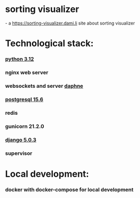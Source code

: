<h1>sorting visualizer</h1> - a <a href="https://sorting-visualizer.dami.li" target="_blank">https://sorting-visualizer.dami.li</a> site about sorting visualizer

# Technological stack:

### <a href="https://docs.djangoproject.com/en/5.0/releases/5.0.3/" target="_blank">python 3.12</a>
### nginx web server
### websockets and server <a href="https://github.com/django/daphne" target="_blank">daphne</a>
### <a href="https://www.postgresql.org/docs/release/15.6/" target="_blank">postgresql 15.6</a>
### redis
### gunicorn 21.2.0
### <a href="https://docs.djangoproject.com/en/5.0/releases/5.0.3/" target="_blank">django 5.0.3</a>
### supervisor

# Local development:
### docker with docker-compose for local development

